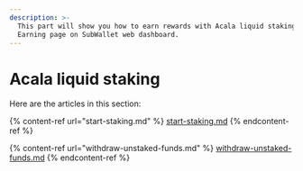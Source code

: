 ```yaml
---
description: >-
  This part will show you how to earn rewards with Acala liquid staking on the
  Earning page on SubWallet web dashboard.
---
```


# Acala liquid staking

Here are the articles in this section:

{% content-ref url="start-staking.md" %}
[start-staking.md](start-staking.md)
{% endcontent-ref %}

{% content-ref url="withdraw-unstaked-funds.md" %}
[withdraw-unstaked-funds.md](withdraw-unstaked-funds.md)
{% endcontent-ref %}
